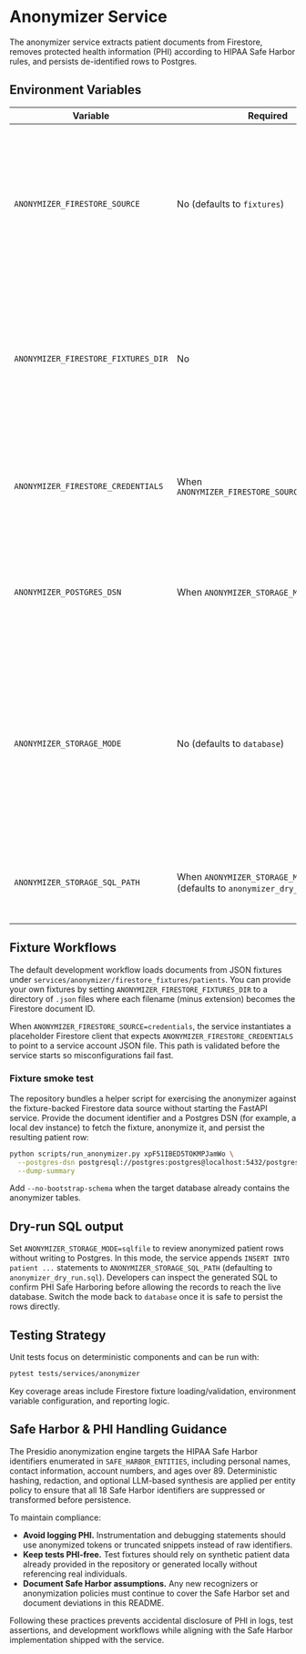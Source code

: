 # Anonymizer Service

The anonymizer service extracts patient documents from Firestore, removes protected health information (PHI) according to HIPAA Safe Harbor rules, and persists de-identified rows to Postgres.

## Environment Variables

| Variable | Required | Description |
| --- | --- | --- |
| `ANONYMIZER_FIRESTORE_SOURCE` | No (defaults to `fixtures`) | Chooses the Firestore data source mode. Use `fixtures` for local JSON fixtures or `credentials` to load documents with a real Firestore client. |
| `ANONYMIZER_FIRESTORE_FIXTURES_DIR` | No | Overrides the default fixture search path when running in `fixtures` mode. Must point to a directory containing patient JSON files. |
| `ANONYMIZER_FIRESTORE_CREDENTIALS` | When `ANONYMIZER_FIRESTORE_SOURCE=credentials` | File path to Google service account credentials used by the credentialed Firestore data source. |
| `ANONYMIZER_POSTGRES_DSN` | When `ANONYMIZER_STORAGE_MODE=database` | Postgres DSN used by the storage layer for inserting anonymized patient rows. |
| `ANONYMIZER_STORAGE_MODE` | No (defaults to `database`) | Controls how anonymized rows are persisted. Use `database` to insert directly into Postgres or `sqlfile` to emit `INSERT` statements without touching the database. |
| `ANONYMIZER_STORAGE_SQL_PATH` | When `ANONYMIZER_STORAGE_MODE=sqlfile` (defaults to `anonymizer_dry_run.sql`) | Filesystem path where dry-run `INSERT` statements are written for review. |

## Fixture Workflows

The default development workflow loads documents from JSON fixtures under `services/anonymizer/firestore_fixtures/patients`. You can provide your own fixtures by setting `ANONYMIZER_FIRESTORE_FIXTURES_DIR` to a directory of `.json` files where each filename (minus extension) becomes the Firestore document ID.

When `ANONYMIZER_FIRESTORE_SOURCE=credentials`, the service instantiates a placeholder Firestore client that expects `ANONYMIZER_FIRESTORE_CREDENTIALS` to point to a service account JSON file. This path is validated before the service starts so misconfigurations fail fast.

### Fixture smoke test

The repository bundles a helper script for exercising the anonymizer against the fixture-backed Firestore data source without starting the FastAPI service. Provide the document identifier and a Postgres DSN (for example, a local dev instance) to fetch the fixture, anonymize it, and persist the resulting patient row:

```bash
python scripts/run_anonymizer.py xpF51IBED5TOKMPJamWo \
  --postgres-dsn postgresql://postgres:postgres@localhost:5432/postgres \
  --dump-summary
```

Add `--no-bootstrap-schema` when the target database already contains the anonymizer tables.

## Dry-run SQL output

Set `ANONYMIZER_STORAGE_MODE=sqlfile` to review anonymized patient rows without writing
to Postgres. In this mode, the service appends `INSERT INTO patient ...` statements to
`ANONYMIZER_STORAGE_SQL_PATH` (defaulting to `anonymizer_dry_run.sql`). Developers can
inspect the generated SQL to confirm PHI Safe Harboring before allowing the records to
reach the live database. Switch the mode back to `database` once it is safe to persist
the rows directly.

## Testing Strategy

Unit tests focus on deterministic components and can be run with:

```bash
pytest tests/services/anonymizer
```

Key coverage areas include Firestore fixture loading/validation, environment variable configuration, and reporting logic.

## Safe Harbor & PHI Handling Guidance

The Presidio anonymization engine targets the HIPAA Safe Harbor identifiers enumerated in `SAFE_HARBOR_ENTITIES`, including personal names, contact information, account numbers, and ages over 89. Deterministic hashing, redaction, and optional LLM-based synthesis are applied per entity policy to ensure that all 18 Safe Harbor identifiers are suppressed or transformed before persistence.

To maintain compliance:

- **Avoid logging PHI.** Instrumentation and debugging statements should use anonymized tokens or truncated snippets instead of raw identifiers.
- **Keep tests PHI-free.** Test fixtures should rely on synthetic patient data already provided in the repository or generated locally without referencing real individuals.
- **Document Safe Harbor assumptions.** Any new recognizers or anonymization policies must continue to cover the Safe Harbor set and document deviations in this README.

Following these practices prevents accidental disclosure of PHI in logs, test assertions, and development workflows while aligning with the Safe Harbor implementation shipped with the service.
